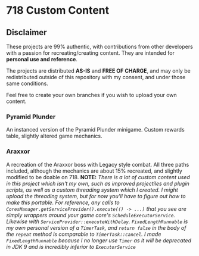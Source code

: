 # 718 Custom Content
## Disclaimer
These projects are 99% authentic, with contributions from other
developers with a passion for recreating/creating content. They are
intended for **personal use and reference**.

The projects are distributed **AS-IS** and **FREE OF CHARGE**, and may
only be redistributed outside of this repository with my consent, and under
those same conditions.

Feel free to create your own branches if you wish to upload your own content.

### Pyramid Plunder
An instanced version of the Pyramid Plunder minigame. Custom rewards table,
slightly altered game mechanics.

### Araxxor
A recreation of the Araxxor boss with Legacy style combat. All three paths
included, although the mechanics are about 15% recreated, and slightly
modified to be doable on 718. **NOTE:** *There is a lot of custom content
used in this project which isn't my own, such as improved projectiles
and plugin scripts, as well as a custom threading system which I created.
I might upload the threading system, but for now you'll have to figure out how
to make this portable. For reference, any calls to 
`CoresManager.getServiceProvider().execute(() -> ...)` that you see are simply wrappers
around your game core's `ScheduleExecutorService`. Likewise with `ServiceProvider::executeWithDelay`.
`FixedLengthRunnable` is my own personal version of a `TimerTask`, and `return false` in the
body of the `repeat` method is comparable
to `TimerTask::cancel`. I made `FixedLengthRunnable` because I no longer use `Timer` as it will
be deprecated in JDK 9 and is incredibly inferior to `ExecutorService`*
